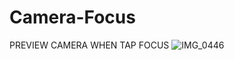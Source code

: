# Camera-Focus

PREVIEW CAMERA WHEN TAP FOCUS
![IMG_0446](https://user-images.githubusercontent.com/51524705/167354997-7c5959f3-14cc-4ea4-82ea-198ddd49fbb0.PNG)
